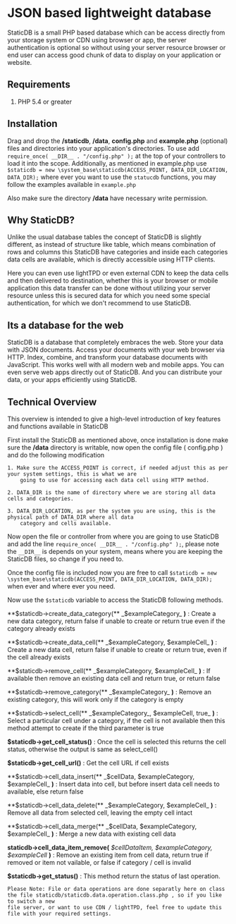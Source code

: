 # JSON based lightweight database

StaticDB is a small PHP based database which can be access directly from your storage system or CDN using browser or app, 
the server authentication is optional so without using your server resource browser or end user can access 
good chunk of data to display on your application or website.

## Requirements

1. PHP 5.4 or greater

## Installation

Drag and drop the **/staticdb**,  **/data**, **config.php** and **example.php** (optional) files and directories into your application's directories. 
To use add `require_once( __DIR__ . "/config.php" );` at the top of your controllers to load it into the scope. 
Additionally, as mentioned in example.php use `$staticdb = new \system_base\staticdb(ACCESS_POINT, DATA_DIR_LOCATION, DATA_DIR);` 
where ever you want to use the `statucdb` functions, you may follow the examples available in `example.php`

Also make sure the directory **/data** have necessary write permission.

## Why StaticDB?

Unlike the usual database tables the concept of StaticDB is slightly different, as instead of structure like table, which means 
combination of rows and columns this StaticDB have categories and inside each categories data cells are available, which is 
directly accessible using HTTP clients.

Here you can even use lightTPD or even external CDN to keep the data cells and then delivered to destination, whether this 
is your browser or mobile application this data transfer can be done without utilizing your server resource 
unless this is secured data for which you need some special authentication, for which we don't recommend to use StaticDB.

## Its a database for the web

StaticDB is a database that completely embraces the web. Store your data with JSON documents. Access your documents 
with your web browser via HTTP. Index, combine, and transform your database documents with JavaScript. This works well 
with all modern web and mobile apps. You can even serve web apps directly out of StaticDB. And you can distribute your 
data, or your apps efficiently using StaticDB.

## Technical Overview

This overview is intended to give a high-level introduction of key features and functions available in StaticDB

First install the StaticDB as mentioned above, once installation is done make sure the **/data** directory is 
writable, now open the config file ( config.php ) and do the following modification

    1. Make sure the ACCESS_POINT is correct, if needed adjust this as per your system settings, this is what we are 
        going to use for accessing each data cell using HTTP method.

    2. DATA_DIR is the name of directory where we are storing all data cells and categories.

    3. DATA_DIR_LOCATION, as per the system you are using, this is the physical path of DATA_DIR where all data 
        category and cells available. 

Now open the file or controller from where you are going to use StaticDB and add the line `require_once( __DIR__ . "/config.php" );`, 
please note the `__DIR__` is depends on your system, means where you are keeping the StaticDB files, so change if you need to.

Once the config file is included now you are free to call `$staticdb = new \system_base\staticdb(ACCESS_POINT, DATA_DIR_LOCATION, DATA_DIR);` when 
ever and where ever you need.

Now use the `$staticdb` variable to access the StaticDB following methods.


**$staticdb->create_data_category(** _$exampleCategory_ **)** : Create a new data category, return false if unable to create or return true even if 
the category already exists

**$staticdb->create_data_cell(** _$exampleCategory, $exampleCell_ **)** : Create a new data cell, return false if unable to create or return true, 
even if the cell already exists

**$staticdb->remove_cell(** _$exampleCategory, $exampleCell_ **)** : If available then remove an existing data cell and return true, 
or return false 

**$staticdb->remove_category(** _$exampleCategory_ **)** : Remove an existing category, this will work only if the category is empty

**$staticdb->select_cell(** _$exampleCategory_, $exampleCell, true_ **)** : Select a particular cell under a category, if the 
cell is not available then this method attempt to create if the third parameter is true

**$staticdb->get_cell_status()** : Once the cell is selected this returns the cell status, otherwise the output is same as select_cell()

**$staticdb->get_cell_url()** : Get the cell URL if cell exists

**$staticdb->cell_data_insert(** _$cellData, $exampleCategory, $exampleCell_ **)** : Insert data into cell, but before insert data cell needs to available, else return false

**$staticdb->cell_data_delete(** _$exampleCategory, $exampleCell_ **)** : Remove all data from selected cell, leaving the empty cell intact

**$staticdb->cell_data_merge(** _$cellData, $exampleCategory, $exampleCell_ **)** : Merge a new data with existing cell data

**staticdb->cell_data_item_remove(** _$cellDataItem, $exampleCategory, $exampleCell_ **)** : Remove an existing item from cell data, return true if removed or item not vailable, or false if category / cell is invalid

**$staticdb->get_status()** : This method return the status of last operation.

    Please Note: File or data operations are done separatly here on class the file staticdb/staticdb.data.operation.class.php , so if you like to switch a new 
    file server, or want to use CDN / lightTPD, feel free to update this file with your required settings.

